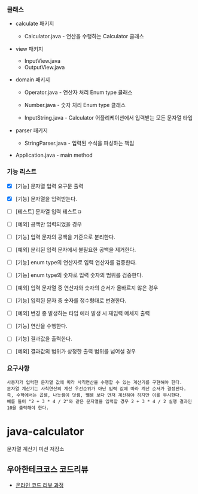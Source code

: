 ### 클래스

- calculate 패키지
  - Calculator.java - 연산을 수행하는 Calculator 클래스



- view 패키지
  - InputView.java
  - OutputView.java 

  

- domain 패키지

  - Operator.java - 연산자 처리 Enum type 클래스
  - Number.java - 숫자 처리 Enum type 클래스

  - InputString.java - Calculator 어플리케이션에서 입력받는 모든 문자열 타입



- parser 패키지
  - StringParser.java - 입력된 수식을 파싱하는 책임



- Application.java - main method

### 기능 리스트



- [x] [기능] 문자열 입력 요구문 출력
- [x] [기능] 문자열을 입력받는다.
- [ ] [테스트] 문자열 입력 테스트ㅁ
- [ ] [예외] 공백만 입력되었을 경우
- [ ] [기능] 입력 문자의 공백을 기준으로 분리한다.
- [ ] [예외] 분리된 입력 문자에서 불필요한 공백을 제거한다.
- [ ] [기능] enum type의 연산자로 입력 연산자를 검증한다.
- [ ] [기능] enum type의 숫자로 입력 숫자의 범위를 검증한다.
- [ ] [예외] 입력 문자열 중 연산자와 숫자의 순서가 올바르지 않은 경우
- [ ] [기능] 입력된 문자 중 숫자를 정수형태로 변경한다.
- [ ] [예외] 변경 중 발생하는 타입 에러 발생 시 재입력 메세지 출력
- [ ] [기능] 연산을 수행한다.
- [ ] [기능] 결과값을 출력한다.
- [ ] [예외] 결과값의 범위가 상정한 출력 범위를 넘어설 경우



### 요구사항

```
사용자가 입력한 문자열 값에 따라 사칙연산을 수행할 수 있는 계산기를 구현해야 한다.
문자열 계산기는 사칙연산의 계산 우선순위가 아닌 입력 값에 따라 계산 순서가 결정된다. 즉, 수학에서는 곱셈, 나눗셈이 덧셈, 뺄셈 보다 먼저 계산해야 하지만 이를 무시한다.
예를 들어 "2 + 3 * 4 / 2"와 같은 문자열을 입력할 경우 2 + 3 * 4 / 2 실행 결과인 10을 출력해야 한다.
```

# java-calculator
문자열 계산기 미션 저장소

## 우아한테크코스 코드리뷰
* [온라인 코드 리뷰 과정](https://github.com/woowacourse/woowacourse-docs/blob/master/maincourse/README.md)